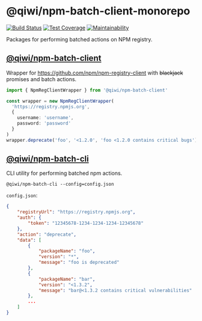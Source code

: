# @qiwi/npm-batch-client-monorepo
[![Build Status](https://travis-ci.com/qiwi/npm-batch-action.svg?token=j2DTAqhDwW39KLCBSUNN&branch=master)](https://travis-ci.com/qiwi/npm-batch-action)
[![Test Coverage](https://api.codeclimate.com/v1/badges/0d25f494f7199f633c8a/test_coverage)](https://codeclimate.com/github/qiwi/npm-batch-action/test_coverage)
[![Maintainability](https://api.codeclimate.com/v1/badges/0d25f494f7199f633c8a/maintainability)](https://codeclimate.com/github/qiwi/npm-batch-action/maintainability)

Packages for performing batched actions on NPM registry.

## [@qiwi/npm-batch-client](https://github.com/qiwi/npm-batch-action/tree/master/packages/client)
Wrapper for https://github.com/npm/npm-registry-client with ~~blackjack~~ promises and batch actions.
```typescript
import { NpmRegClientWrapper } from '@qiwi/npm-batch-client'

const wrapper = new NpmRegClientWrapper(
  'https://registry.npmjs.org',
  {
    username: 'username',
    password: 'password'
  }
)
wrapper.deprecate('foo', '<1.2.0', 'foo <1.2.0 contains critical bugs')
```

## [@qiwi/npm-batch-cli](https://github.com/qiwi/npm-batch-action/tree/master/packages/cli)
CLI utility for performing batched npm actions.
```shell script
@qiwi/npm-batch-cli --config=config.json
```
`config.json`:
```json
{
    "registryUrl": "https://registry.npmjs.org",
    "auth": {
        "token": "12345678-1234-1234-1234-12345678"
    },
    "action": "deprecate",
    "data": [
        {
            "packageName": "foo",
            "version": "*",
            "message": "foo is deprecated"
        },
        {
            "packageName": "bar",
            "version": "<1.3.2",
            "message": "bar@<1.3.2 contains critical vulnerabilities"
        },
        ...
    ]
}
```

